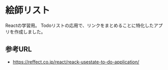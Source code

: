 # 絵師リスト

Reactの学習用。
Todoリストの応用で、リンクをまとめることに特化したアプリを作成しました。

## 参考URL

+ https://reffect.co.jp/react/reack-usestate-to-do-application/